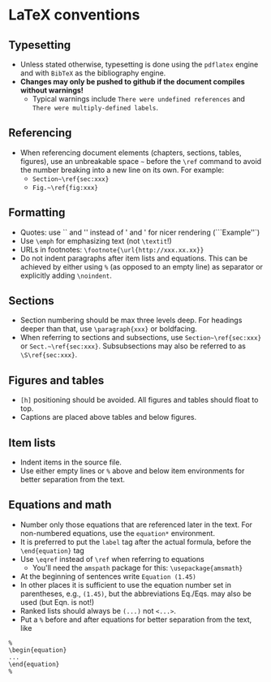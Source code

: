 # LaTeX conventions

## Typesetting

  * Unless stated otherwise, typesetting is done using the `pdflatex` engine and with `BibTeX` as the bibliography engine.
  * **Changes may only be pushed to github if the document compiles without warnings!**
    - Typical warnings include `There were undefined references` and `There were multiply-defined labels`.

## Referencing

  * When referencing document elements (chapters, sections, tables, figures), use an unbreakable space `~` before the `\ref` command to avoid the number breaking into a new line on its own. For example:
    - `Section~\ref{sec:xxx}`
    - `Fig.~\ref{fig:xxx}`

## Formatting

  * Quotes: use \`\` and \'\' instead of \' and \' for nicer rendering (```Example''`)
  * Use `\emph` for emphasizing text (not `\textit`!)
  * URLs in footnotes: `\footnote{\url{http://xxx.xx.xx}}`
  * Do not indent paragraphs after item lists and equations. This can be achieved by either using `%` (as opposed to an empty line) as separator or explicitly adding `\noindent`.

## Sections

  * Section numbering should be max three levels deep. For headings deeper than that, use `\paragraph{xxx}` or boldfacing.
  * When referring to sections and subsections, use `Section~\ref{sec:xxx}` or `Sect.~\ref{sec:xxx}`.  Subsubsections may also be referred to as `\S\ref{sec:xxx}`.

## Figures and tables

  * `[h]` positioning should be avoided. All figures and tables should float to top.
  * Captions are placed above tables and below figures.

## Item lists

  * Indent items in the source file.
  * Use either empty lines or `%` above and below item environments for better separation from the text.

## Equations and math

  * Number only those equations that are referenced later in the text. For non-numbered equations, use the `equation*` environment.
  * It is preferred to put the `label` tag after the actual formula, before the `\end{equation}` tag
  * Use `\eqref` instead of `\ref` when referring to equations
    - You'll need the `amspath` package for this: `\usepackage{amsmath}`
  * At the beginning of sentences write `Equation (1.45)`
  * In other places it is sufficient to use the equation number set in parentheses, e.g., `(1.45)`, but the abbreviations Eq./Eqs. may also be used (but Eqn. is not!)
  * Ranked lists should always be `(...)` not `<...>`.
  * Put a `%` before and after equations for better separation from the text, like
```
%
\begin{equation}
...
\end{equation}
%
```
